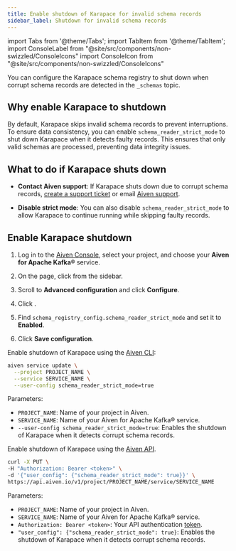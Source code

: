 ```yaml
---
title: Enable shutdown of Karapace for invalid schema records
sidebar_label: Shutdown for invalid schema records
---
```


import Tabs from '@theme/Tabs';
import TabItem from '@theme/TabItem';
import ConsoleLabel from "@site/src/components/non-swizzled/ConsoleIcons"
import ConsoleIcon from "@site/src/components/non-swizzled/ConsoleIcons"

You can configure the Karapace schema registry to shut down when corrupt schema records are detected in the `_schemas` topic.

## Why enable Karapace to shutdown

By default, Karapace skips invalid schema records to prevent interruptions. To ensure
data consistency, you can enable `schema_reader_strict_mode` to shut down Karapace when
it detects faulty records. This ensures that only valid schemas are processed,
preventing data integrity issues.

## What to do if Karapace shuts down

- **Contact Aiven support**: If Karapace shuts down due to corrupt schema records,
  [create a support ticket](/docs/platform/howto/support) or email
  [Aiven support](mailto:support@aiven.io).

- **Disable strict mode**: You can also disable `schema_reader_strict_mode` to allow
  Karapace to continue running while skipping faulty records.

## Enable Karapace shutdown

<Tabs groupId="enable-shutdown">
<TabItem value="Console" label="Console" default>

1. Log in to the [Aiven Console](https://console.aiven.io/), select your project, and
   choose your **Aiven for Apache Kafka®** service.

1. On the <ConsoleLabel name="overview"/> page, click
   <ConsoleLabel name="service settings"/> from the sidebar.

1. Scroll to **Advanced configuration** and click **Configure**.

1. Click <ConsoleIcon name="Add config options"/>.

1. Find `schema_registry_config.schema_reader_strict_mode` and set it to **Enabled**.

1. Click **Save configuration**.

</TabItem>
<TabItem value="CLI" label="CLI">

Enable shutdown of Karapace using the [Aiven CLI](/docs/tools/cli):

```bash
aiven service update \
  --project PROJECT_NAME \
  --service SERVICE_NAME \
  --user-config schema_reader_strict_mode=true
```

Parameters:

- `PROJECT_NAME`: Name of your project in Aiven.
- `SERVICE_NAME`: Name of your Aiven for Apache Kafka® service.
- `--user-config schema_reader_strict_mode=true`: Enables the shutdown of Karapace
  when it detects corrupt schema records.

</TabItem>
<TabItem value="API" label="API">

Enable shutdown of Karapace using the [Aiven API](/docs/tools/api).

```bash
curl -X PUT \
-H "Authorization: Bearer <token>" \
-d '{"user_config": {"schema_reader_strict_mode": true}}' \
https://api.aiven.io/v1/project/PROJECT_NAME/service/SERVICE_NAME
```

Parameters:

- `PROJECT_NAME`: Name of your project in Aiven.
- `SERVICE_NAME`: Name of your Aiven for Apache Kafka® service.
- `Authorization: Bearer <token>`: Your API authentication
  [token](/docs/platform/concepts/authentication-tokens).
- `"user_config": {"schema_reader_strict_mode": true}`: Enables the shutdown of
  Karapace when it detects corrupt schema records.

</TabItem>
</Tabs>
